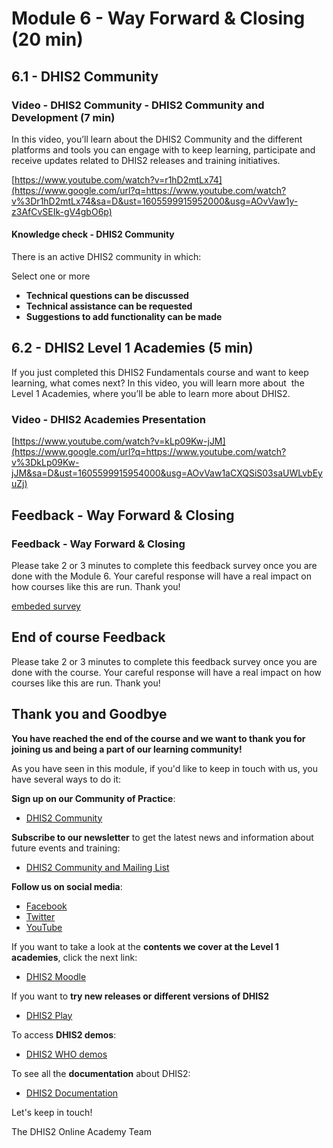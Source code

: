 
# Module 6 - Way Forward & Closing (20 min)

## 6.1 - DHIS2 Community

### Video - DHIS2 Community - DHIS2 Community and Development (7 min)

In this video, you’ll learn about the DHIS2 Community and the different
platforms and tools you can engage with to keep learning, participate
and receive updates related to DHIS2 releases and training initiatives.

[https://www.youtube.com/watch?v=r1hD2mtLx74](https://www.google.com/url?q=https://www.youtube.com/watch?v%3Dr1hD2mtLx74&sa=D&ust=1605599915952000&usg=AOvVaw1y-z3AfCvSEIk-gV4gbO6p)

#### Knowledge check - DHIS2 Community

There is an active DHIS2 community in which:

Select one or more

- **Technical questions can be discussed**
- **Technical assistance can be requested**
- **Suggestions to add functionality can be made**

## 6.2 - DHIS2 Level 1 Academies (5 min)

If you just completed this DHIS2 Fundamentals course and want to keep
learning, what comes next? In this video, you will learn more about  the
Level 1 Academies, where you’ll be able to learn more about DHIS2.

### Video - DHIS2 Academies Presentation

[https://www.youtube.com/watch?v=kLp09Kw-jJM](https://www.google.com/url?q=https://www.youtube.com/watch?v%3DkLp09Kw-jJM&sa=D&ust=1605599915954000&usg=AOvVaw1aCXQSiS03saUWLvbEyuZj)

## Feedback - Way Forward & Closing

### Feedback - Way Forward & Closing

Please take 2 or 3 minutes to complete this feedback survey once you are
done with the Module 6. Your careful response will have a real impact on
how courses like this are run. Thank you!

[embeded
survey](https://www.google.com/url?q=https://forms.gle/p4iDuLYGHwuvP8mz9&sa=D&ust=1605599915954000&usg=AOvVaw3wG3FVE04lKlkPs4MFs4Ur)

## End of course Feedback

Please take 2 or 3 minutes to complete this feedback survey once you are
done with the course. Your careful response will have a real impact on
how courses like this are run. Thank you!

## Thank you and Goodbye

**You have reached the end of the course and we want to thank you for
joining us and being a part of our learning community!**

As you have seen in this module, if you'd like to keep in touch with us,
you have several ways to do it:

**Sign up on our Community of Practice**:

- [DHIS2 Community](https://www.google.com/url?q=https://community.dhis2.org/&sa=D&ust=1605599915955000&usg=AOvVaw2Jh8EXpSlRG4bN5kG84nj1)

**Subscribe to our newsletter** to get the latest news and information about
future events and training:

- [DHIS2 Community and Mailing List](https://www.google.com/url?q=https://www.dhis2.org/contact&sa=D&ust=1605599915956000&usg=AOvVaw2b_fLxrRDdr_O0wFltliiL)

**Follow us on social media**:

- [Facebook](https://www.google.com/url?q=https://www.facebook.com/dhis2&sa=D&ust=1605599915956000&usg=AOvVaw0nD5ZRtx2NJWLBr_YmHhHx)
- [Twitter](https://www.google.com/url?q=https://twitter.com/dhis_2&sa=D&ust=1605599915957000&usg=AOvVaw2IKeHmFpvF9g_jHzdurIA3)
- [YouTube](https://www.google.com/url?q=https://www.youtube.com/channel/UC7lT6wGX_IXkfguh2DvcrSA&sa=D&ust=1605599915957000&usg=AOvVaw3Rs1BHB2UFfdxZKRsAy2Hn)

If you want to take a look at the **contents we cover at the Level 1 academies**, click the next link:

- [DHIS2 Moodle](https://www.google.com/url?q=https://training.dhis2.org/index.php?&sa=D&ust=1605599915958000&usg=AOvVaw3xdU9GWwMkz-n5Po8aU9n6)

If you want to **try new releases or different versions of DHIS2**

- [DHIS2 Play](https://www.google.com/url?q=https://play.dhis2.org/&sa=D&ust=1605599915958000&usg=AOvVaw31LvKOmMWE5-0TYFnE6u4n)

To access **DHIS2 demos**:

- [DHIS2 WHO demos](https://www.google.com/url?q=https://who-demos.dhis2.org/&sa=D&ust=1605599915958000&usg=AOvVaw1hxa1ovEf-dV6BqzoiOeFI)

To see all the **documentation** about DHIS2:

- [DHIS2 Documentation](https://www.google.com/url?q=https://docs.dhis2.org/2.34/en/index.html&sa=D&ust=1605599915959000&usg=AOvVaw2jtA-5n1Ig3VIFEGa_UsIs)

Let's keep in touch!

The DHIS2 Online Academy Team
